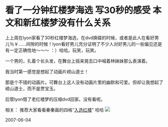 # 看了一分钟红楼梦海选 写30秒的感受 本文和新红楼梦没有什么关系

上上周在lyon家看了30秒红楼梦海选，在dvd换碟的时候，或者是此人在看好男儿％￥……间隙的时候！lyon看好男儿充分证明了不少人对好男儿的一些偏见还是有一定正确性地～～～ ：）哈哈。玩笑，玩笑。

一个男的，扎着个长头发，在舞台上摇来晃去口中喊着林妹妹那么表演着。

我当时第一感觉是想起了动画片崂山道士！

那是个不错的动画片。可舞台上这人没有动画片里的幽默和可爱。但却让我想起了崂山道士，而不是贾宝玉。

后管lyon借了老红楼梦的压缩dvd回家。没有看呢。


相关： 
推荐大家看看秦秦画的四格“[入选红楼](http://sinoq.spaces.live.com/blog/cns!738A675B7F386AD0!5642.entry)” 哈哈
[![](http://photo6.hexun.com/p/2007/0531/100570/b_5B70A5B38B1778A21F5830B8890CF6E7.jpg)](http://sinoq.spaces.live.com/blog/cns!738A675B7F386AD0!5642.entry)

2007-06-04